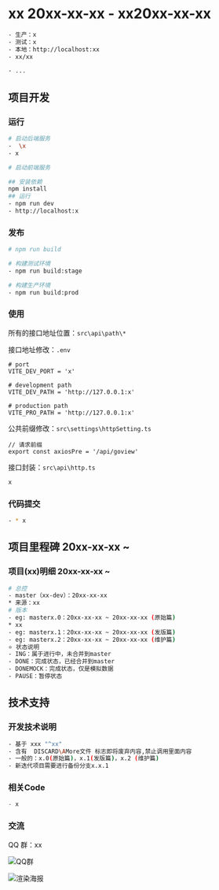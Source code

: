 <!--
 * @Descripttion: Sustainable
 * @version: 1.0.0
 * @Author: Kenny
 * @Date: 20xx-xx-xx 10:07:00
 * @LastEditors: ~
 * @LastEditTime: 2024-12-05 14:30:48
-->
# xx 20xx-xx-xx - xx20xx-xx-xx

```bash
- 生产：x
- 测试：x
- 本地：http://localhost:xx
- xx/xx

- ...
```

## 项目开发

### 运行

```bash
# 启动后端服务
-  \x
- x

# 启动前端服务

## 安装依赖
npm install
## 运行
- npm run dev
- http://localhost:x
```

### 发布

```bash
# npm run build

# 构建测试环境
- npm run build:stage

# 构建生产环境
- npm run build:prod
```

### 使用

所有的接口地址位置：`src\api\path\*`

接口地址修改：`.env`

```shell
# port
VITE_DEV_PORT = 'x'

# development path
VITE_DEV_PATH = 'http://127.0.0.1:x'

# production path
VITE_PRO_PATH = 'http://127.0.0.1:x'
```

公共前缀修改：`src\settings\httpSetting.ts`

```shell
// 请求前缀
export const axiosPre = '/api/goview'
```

接口封装：`src\api\http.ts`

```ts
x
```

### 代码提交

```bash
- * x
```

## 项目里程碑 20xx-xx-xx ~

### 项目(xx)明细 20xx-xx-xx ~

```bash
# 总控
- master（xx-dev）：20xx-xx-xx
* 来源：xx
# 版本
- eg: masterx.0：20xx-xx-xx ~ 20xx-xx-xx (原始篇)
* xx
- eg: masterx.1：20xx-xx-xx ~ 20xx-xx-xx (发版篇)
- eg: masterx.2：20xx-xx-xx ~ 20xx-xx-xx (维护篇)
⭐ 状态说明
- ING：属于进行中，未合并到master
- DONE：完成状态，已经合并到master
- DONEMOCK：完成状态，仅是模拟数据
- PAUSE：暂停状态
```

## 技术支持

### 开发技术说明

```bash
- 基于 xxx "^xx"
- 含有  DISCARD\AMore文件 标志即将废弃内容,禁止调用里面内容
- 一般的：x.0(原始篇)，x.1(发版篇)，x.2 (维护篇)
- 新迭代项目需要进行备份分支x.x.1
```

### 相关Code

```js
- x
```

### 交流

QQ 群：xx

![QQ群](x.png)

![渲染海报](x.png)
